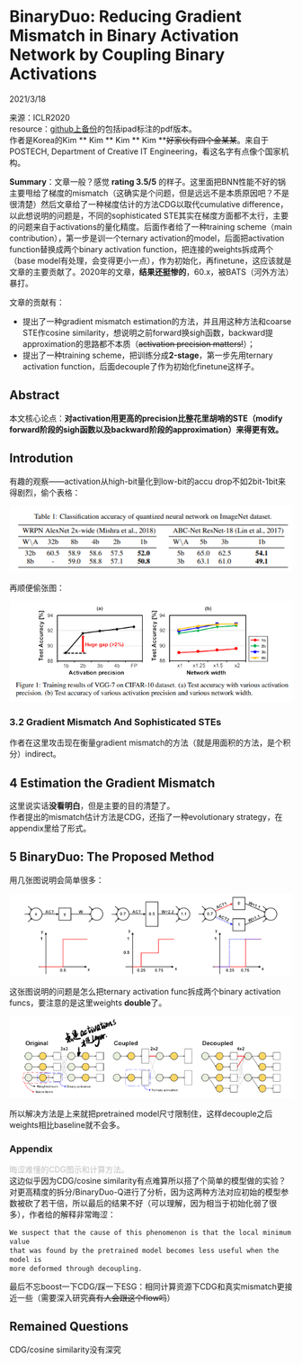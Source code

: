 # BinaryDuo: Reducing Gradient Mismatch in Binary Activation Network by Coupling Binary Activations  

2021/3/18  

来源：ICLR2020  
resource：[github上备份](https://github.com/YouCaiJun98/YouCaiJun98.github.io/blob/master/articles/ModelCompression/BNN/binaryduo_reducing_gradient_mismatch_in_binary_ac.pdf)的包括ipad标注的pdf版本。  
作者是Korea的Kim ** Kim ** Kim ** Kim **~~好家伙有四个金某某~~。来自于POSTECH, Department of Creative IT Engineering，看这名字有点像个国家机构。  

**Summary**：文章一般？感觉 **rating 3.5/5** 的样子。这里面把BNN性能不好的锅主要甩给了梯度的mismatch（这确实是个问题，但是远远不是本质原因吧？不是很清楚）然后文章给了一种梯度估计的方法CDG以取代cumulative difference，以此想说明的问题是，不同的sophisticated STE其实在梯度方面都不太行，主要的问题来自于activations的量化精度。后面作者给了一种training scheme（main contribution），第一步是训一个ternary activation的model，后面把activation function替换成两个binary activation function，把连接的weights拆成两个（base model有处理，会变得更小一点），作为初始化，再finetune，这应该就是文章的主要贡献了。2020年的文章，**结果还挺惨的**，60.x，被BATS（河外方法）暴打。  

文章的贡献有：  
* 提出了一种gradient mismatch estimation的方法，并且用这种方法和coarse STE作cosine similarity，想说明之前forward换sigh函数，backward提approximation的思路都不本质（~~activation precision matters!~~）；  
* 提出了一种training scheme，把训练分成**2-stage**，第一步先用ternary activation function，后面decouple了作为初始化finetune这样子。  
 
## Abstract  
本文核心论点：**对activation用更高的precision比整花里胡哨的STE（modify forward阶段的sigh函数以及backward阶段的approximation）来得更有效。**  

## Introdution  
有趣的观察——activation从high-bit量化到low-bit的accu drop不如2bit-1bit来得剧烈，偷个表格：  

![](https://raw.githubusercontent.com/YouCaiJun98/MyPicBed/main/imgs/202103180001.png)  

再顺便偷张图：  

![](https://raw.githubusercontent.com/YouCaiJun98/MyPicBed/main/imgs/202103180002.png)  

### 3.2 Gradient Mismatch And Sophisticated STEs  
作者在这里攻击现在衡量gradient mismatch的方法（就是用面积的方法，是个积分）indirect。

## 4 Estimation the Gradient Mismatch  
这里说实话**没看明白**，但是主要的目的清楚了。  
作者提出的mismatch估计方法是CDG，还指了一种evolutionary strategy，在appendix里给了形式。  

## 5 BinaryDuo: The Proposed Method
用几张图说明会简单很多：  

![](https://raw.githubusercontent.com/YouCaiJun98/MyPicBed/main/imgs/202103180003.png)  

这张图说明的问题是怎么把ternary activation func拆成两个binary activation funcs，要注意的是这里weights **double**了。  

![](https://raw.githubusercontent.com/YouCaiJun98/MyPicBed/main/imgs/202103180005.png)  

所以解决方法是上来就把pretrained model尺寸限制住，这样decouple之后weights相比baseline就不会多。  

### Appendix  
<font color='Silver'>晦涩难懂的CDG图示和计算方法。</font>  
这边似乎因为CDG/cosine similarity有点难算所以搭了个简单的模型做的实验？  
对更高精度的拆分/BinaryDuo-Q进行了分析，因为这两种方法对应初始的模型参数被砍了若干倍，所以最后的结果不好（可以理解，因为相当于初始化弱了很多），作者给的解释非常晦涩：  

```  
We suspect that the cause of this phenomenon is that the local minimum value 
that was found by the pretrained model becomes less useful when the model is 
more deformed through decoupling.
```  

最后不忘boost一下CDG/踩一下ESG：相同计算资源下CDG和真实mismatch更接近一些（需要深入研究~~真有人会跟这个flow吗~~）  

## Remained Questions
CDG/cosine similarity没有深究
